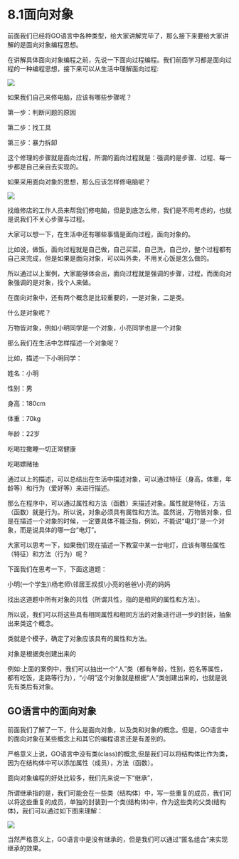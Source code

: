 # 8.1**面向对象**

前面我们已经将GO语言中各种类型，给大家讲解完毕了，那么接下来要给大家讲解的是面向对象编程思想。

在讲解具体面向对象编程之前，先说一下面向过程编程。我们前面学习都是面向过程的一种编程思想，接下来可以从生活中理解面向过程:

![](/assets/import07.png)

如果我们自己来修电脑，应该有哪些步骤呢？

第一步：判断问题的原因

第二步：找工具

第三步：暴力拆卸

这个修理的步骤就是面向过程，所谓的面向过程就是：强调的是步骤、过程、每一步都是自己亲自去实现的。

如果采用面向对象的思想，那么应该怎样修电脑呢？

![](/assets/import08.png)

找维修店的工作人员来帮我们修电脑，但是到底怎么修，我们是不用考虑的，也就是说我们不关心步骤与过程。

大家可以想一下，在生活中还有哪些事情是面向过程，面向对象的。

比如说，做饭，面向过程就是自己做，自己买菜，自己洗，自己炒，整个过程都有自己来完成，但是如果是面向对象，可以叫外卖，不用关心饭是怎么做的。

所以通过以上案例，大家能够体会出，面向过程就是强调的步骤，过程，而面向对象强调的是对象，找个人来做。

在面向对象中，还有两个概念是比较重要的，一是对象，二是类。

什么是对象呢？

万物皆对象，例如小明同学是一个对象，小亮同学也是一个对象

那么我们在生活中怎样描述一个对象呢？

比如，描述一下小明同学：

姓名：小明

性别：男

身高：180cm

体重：70kg

年龄：22岁

吃喝拉撒睡一切正常健康

吃喝嫖赌抽

通过以上的描述，可以总结出在生活中描述对象，可以通过特征（身高，体重，年龄等）和行为（爱好等）来进行描述。

那么在程序中，可以通过属性和方法（函数）来描述对象。属性就是特征，方法（函数）就是行为。所以说，对象必须具有属性和方法。虽然说，万物皆对象，但是在描述一个对象的时候，一定要具体不能泛指，例如，不能说“电灯”是一个对象，而是说具体的哪一台“电灯”。

大家可以思考一下，如果我们现在描述一下教室中某一台电灯，应该有哪些属性（特征）和方法（行为）呢？

下面我们在思考一下，下面这道题：

小明\(一个学生\)\杨老师\邻居王叔叔\小亮的爸爸\小亮的妈妈

找出这道题中所有对象的共性（所谓共性，指的是相同的属性和方法）。

所以说，我们可以将这些具有相同属性和相同方法的对象进行进一步的封装，抽象出来类这个概念。

类就是个模子，确定了对象应该具有的属性和方法。

对象是根据类创建出来的

例如:上面的案例中，我们可以抽出一个“人”类（都有年龄，性别，姓名等属性，都有吃饭，走路等行为），“小明”这个对象就是根据“人”类创建出来的，也就是说先有类后有对象。

## GO语言中的面向对象

前面我们了解了一下，什么是面向对象，以及类和对象的概念。但是，GO语言中的面向对象在某些概念上和其它的编程语言还是有差别的。

严格意义上说，GO语言中没有类\(class\)的概念,但是我们可以将结构体比作为类，因为在结构体中可以添加属性（成员），方法（函数）。

面向对象编程的好处比较多，我们先来说一下“继承”，

所谓继承指的是，我们可能会在一些类（结构体）中，写一些重复的成员，我们可以将这些重复的成员，单独的封装到一个类\(结构体\)中，作为这些类的父类\(结构体\)，我们可以通过如下图来理解：

![](/assets/import09.png)

当然严格意义上，GO语言中是没有继承的，但是我们可以通过”匿名组合”来实现继承的效果。

